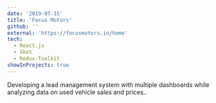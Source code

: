 ```yaml
---
date: '2019-07-15'
title: 'Focus Motors'
github: ''
external: 'https://focusmotors.in/home'
tech:
  - React.js
  - Skot
  - Redux-Toolkit
showInProjects: true
---
```


Developing a lead management system with multiple dashboards while analyzing data on used vehicle sales and prices..
